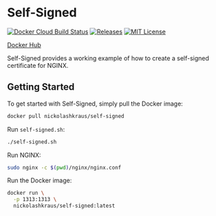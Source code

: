 # Self-Signed

[![Docker Cloud Build Status](https://img.shields.io/docker/cloud/build/nickolashkraus/self-signed?color=blue)](https://cloud.docker.com/u/nickolashkraus/repository/docker/nickolashkraus/self-signed)
[![Releases](https://img.shields.io/github/v/release/nickolashkraus/self-signed?color=blue)](https://github.com/nickolashkraus/self-signed/releases)
[![MIT License](https://img.shields.io/badge/License-MIT-blue.svg)](https://github.com/nickolashkraus/self-signed/blob/master/LICENSE)

[Docker Hub](https://cloud.docker.com/u/nickolashkraus/repository/docker/nickolashkraus/self-signed)

Self-Signed provides a working example of how to create a self-signed certificate for NGINX.

## Getting Started

To get started with Self-Signed, simply pull the Docker image:

```bash
docker pull nickolashkraus/self-signed
```

Run `self-signed.sh`:

```bash
./self-signed.sh
```

Run NGINX:

```bash
sudo nginx -c $(pwd)/nginx/nginx.conf
```

Run the Docker image:

```bash
docker run \
  -p 1313:1313 \
  nickolashkraus/self-signed:latest
```
